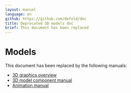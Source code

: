 ```yaml
---
layout: manual
language: en
github: https://github.com/defold/doc
title: Deprecated 3D models doc
brief: This document has been replaced
---
```


# Models

This document has been replaced by the following manuals:

* [3D graphics overview](/manuals/3dgraphics)
* [3D model component manual](/manuals/model)
* [Animation manual](/manuals/animation)

